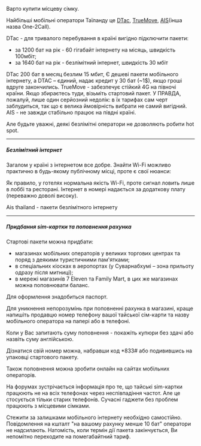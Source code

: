 
Варто купити місцеву сімку.

Найбільші мобільні оператори Таїланду це [DTac](https://www.dtac.co.th/en/home.html), [TrueMove](https://www.true.th/truemoveh/site/?ln=en), [AIS](https://www.ais.th/en/index.html)(інша назва One-2Call).


DTac - для тривалого перебування в країні вигідно підключити пакети:

- за 1200 бат на рік - 60 гігабайт інтернету на місяць, швидкість 100мбіт;
- за 1640 бат на рік - безлімітний інтернет, швидкість 30 мбіт



DTac 200 бат в месяц безлим 15 мбит,    Є дешеві пакети мобільного інтернету, а DTAC – єдиний, надає кредит у 30 бат (~1$), якщо гроші вдруге закончились.
TrueMove - забезпечує стійкий 4G на півночі країни. Якщо збираєтесь туди, візьміть стартовий пакет. У ПРАВДА, пожалуй, лише один серйозний недолік: в їх тарифах сам черт заблудиться, так що є велика ймовірність вибрати не самий вигідний.
AIS - не завжди стабільно працює на півдні країні.

Але будьте уважні, деякі безлімітні оператори не дозволяють робити hot spot.

***

##### Безлімітний інтернет

Загалом у країні з інтернетом все добре. Знайти Wi-Fi можливо практично в будь-якому публічному місці, проте є свої нюанси:

 Як правило, у готелях нормальна якість Wi-Fi, проте сигнал ловить лише в лоббі та ресторані. Інтернет в номері надається за додаткову плату (переважно доволі високу).

Аis thailand - пакети безлімітного інтернету

***

##### Придбання sim-картки та поповнення рахунка

Стартові пакети можна придбати:

- магазинах мобільних операторів у великих торгових центрах та поряд з деякими туристичними пам'ятками;
- в спеціальних кіосках в аеропортах (у Суварнабхумі – зона прильоту одразу після митниці);
- в мережі магазинів 7 Eleven та Family Mart, в цих же магазинах можна поповнювати баланс.

Для оформлення знадобиться паспорт.


<section type="tip">

Для уникнення непорозумінь при поповненні рахунка в магазині, краще напишіть продавцю номер телефону вашої тайської сім-карти та назву мобільного оператора на папері або в телефоні.

Коли у Вас запитають суму поповнення - покажіть купюри без здачі або назвіть суму англійською.

</section>

Дізнатися свій номер можна, набравши код *833# або подивившись на упаковці стартового пакету.

Також поповнення можна зробити онлайн на сайтах мобільних операторів.

На форумах зустрічається інформація про те, що тайські sim-картки працюють не на всіх телефонах через неспівпадіння частот. Але це стосується тільки старих телефонів. Сучасні гаджети без проблем працюють з місцевими сімками.




<section type="warning" title="Зауважте">

Стежити за залишками мобільного інтернету необхідно самостійно. Повідомлення на кшталт "на вашому рахунку менше 10 бат" оператори не надсилають. Натомість, коли термін дії пакета закінчується, Ви непомітно переходите на помегабайтний тариф. 
</section>